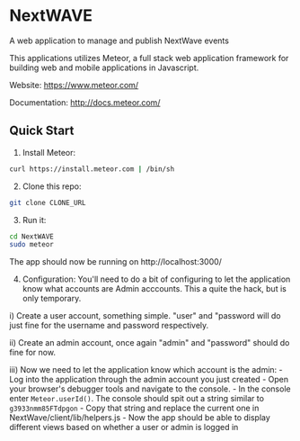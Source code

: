 # NextWAVE
A web application to manage and publish NextWave events 

This applications utilizes Meteor, a full stack web application framework for building web and mobile applications in Javascript.  

Website: https://www.meteor.com/

Documentation: http://docs.meteor.com/

## Quick Start

1) Install Meteor:
```bash
curl https://install.meteor.com | /bin/sh
```

2) Clone this repo:
```bash
git clone CLONE_URL
```

3) Run it:
```bash
cd NextWAVE
sudo meteor
```
The app should now be running on http://localhost:3000/

4) Configuration: You'll need to do a bit of configuring to let the application know what accounts are Admin acccounts. This a quite the hack, but is only temporary. 

  i) Create a user account, something simple. "user" and "password will do just fine for the username and password respectively.
  
  ii) Create an admin account, once again "admin" and "password" should do fine for now. 
  
  iii) Now we need to let the application know which account is the admin:
        - Log into the application through the admin account you just created
        - Open your browser's debugger tools and navigate to the console.
        - In the console enter `Meteor.userId()`. The console should spit out a string similar to `g3933nmm85FTdpgon`
        - Copy that string and replace the current one in NextWave/client/lib/helpers.js
        - Now the app should be able to display different views based on whether a user or admin is logged in 
